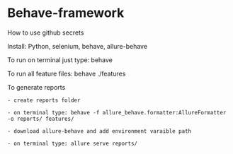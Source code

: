 # Behave-framework

How to use github secrets

Install: Python, selenium, behave, allure-behave

To run on terminal just type: behave

To run all feature files: behave ./features

To generate reports

    - create reports folder
    
    - on terminal type: behave -f allure_behave.formatter:AllureFormatter -o reports/ features/
    
    - download allure-behave and add environment varaible path
    
    - on terminal type: allure serve reports/
